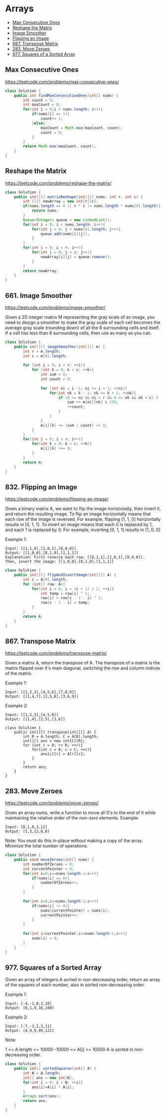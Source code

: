 # Arrays

+ [Max Consecutive Ones](#max-consecutive-ones)
+ [Reshape the Matrix](#reshape-the-matrix)
+ [Image Smoother](#image-smoother)
+ [Flipping an Image](#flipping-an-image)
+ [867. Transpose Matrix](#transpose-matrix)
+ [283. Move Zeroes](#move-zeroes)
+ [977. Squares of a Sorted Array](#squares-of-a-sorted-array)


## Max Consecutive Ones

https://leetcode.com/problems/max-consecutive-ones/

```java 
class Solution {
    public int findMaxConsecutiveOnes(int[] nums) {
        int count = 0;
        int maxCount = 0;
        for(int i = 0;i < nums.length; i++){
            if(nums[i] == 1){
                count+= 1;
            }else{
                maxCount = Math.max(maxCount, count);
                count = 0;
            }
        }
        return Math.max(maxCount, count);
    }
}

```

## Reshape the Matrix

https://leetcode.com/problems/reshape-the-matrix/

```java
class Solution {
    public int[][] matrixReshape(int[][] nums, int r, int c) {
        int [][] newArray = new int[r][c];
        if(nums.length == 0 || r * c != nums.length * nums[0].length){
            return nums;
        }
        Queue<Integer> queue = new LinkedList();
        for(int i = 0; i < nums.length; i++){
            for(int j = 0; j < nums[0].length; j++){
                queue.add(nums[i][j]);
            }
        }
        for(int i = 0; i < r; i++){
            for(int j = 0; j < c; j++){
                newArray[i][j] = queue.remove();
            }
        }
        return newArray;
    }
}

```

## 661. Image Smoother

https://leetcode.com/problems/image-smoother/

Given a 2D integer matrix M representing the gray scale of an image, you need to design a smoother to make the gray 
scale of each cell becomes the average gray scale (rounding down) of all the 8 surrounding cells and itself. If a 
cell has less than 8 surrounding cells, then use as many as you can.

```java
class Solution {
    public int[][] imageSmoother(int[][] m) {
        int r = m.length;
        int c = m[0].length;
        
        for (int i = 0; i < r; ++i){
            for (int k = 0; k < c; ++k){
                int sum = 0;
                int count = 0;
                
                for (int ni = i -1; ni <= i + 1; ++ni){
                    for(int nk = k - 1; nk <= k + 1; ++nk){
                        if (0 <= ni && ni < r && 0 <= nk && nk < c) {
                            sum += m[ni][nk] & 255;
                            ++count;
                        }
                    }
                }
                m[i][k] += (sum / count) << 8;
            }
        }
        for(int i = 0; i < r; i++){
            for(int k = 0; k < c; ++k){
                m[i][k] >>= 8;
            }
        }
        return m;
    }
}
```

## 832. Flipping an Image

https://leetcode.com/problems/flipping-an-image/

Given a binary matrix A, we want to flip the image horizontally, then invert it, and return the resulting image.
To flip an image horizontally means that each row of the image is reversed.  For example, flipping [1, 1, 0] 
horizontally results in [0, 1, 1].
To invert an image means that each 0 is replaced by 1, and each 1 is replaced by 0. For example, inverting [0, 1, 1] results in [1, 0, 0]

Example 1:
```
Input: [[1,1,0],[1,0,1],[0,0,0]]
Output: [[1,0,0],[0,1,0],[1,1,1]]
Explanation: First reverse each row: [[0,1,1],[1,0,1],[0,0,0]].
Then, invert the image: [[1,0,0],[0,1,0],[1,1,1]]
```

```java
class Solution {
    public int[][] flipAndInvertImage(int[][] A) {
        int c = A[0].length;
        for (int[] row: A){
            for(int i = 0; i < (c + 1) / 2; ++i){
                int temp = row[i] ^ 1;
                row[i] = row[c - 1 - i] ^ 1;
                row[c - 1 - i] = temp;
            }
        }
        return A;
    }
}
```

## 867. Transpose Matrix
https://leetcode.com/problems/transpose-matrix/

Given a matrix A, return the transpose of A.
The transpose of a matrix is the matrix flipped over it's main diagonal, switching the row and column indices of the matrix.

Example 1:
```
Input: [[1,2,3],[4,5,6],[7,8,9]]
Output: [[1,4,7],[2,5,8],[3,6,9]]
```
Example 2:
```
Input: [[1,2,3],[4,5,6]]
Output: [[1,4],[2,5],[3,6]]
```
```
class Solution {
    public int[][] transpose(int[][] A) {
        int R = A.length, C = A[0].length;
        int[][] ans = new int[C][R];
        for (int r = 0; r< R; ++r){
            for(int c = 0; c < C; ++c){
                ans[c][r] = A[r][c];
            }
        }
        return ans;
    }
}
```
## 283. Move Zeroes
https://leetcode.com/problems/move-zeroes/

Given an array nums, write a function to move all 0's to the end of it while maintaining the relative order of the non-zero elements.
Example:
```
Input: [0,1,0,3,12]
Output: [1,3,12,0,0]
```
Note:
You must do this in-place without making a copy of the array.
Minimize the total number of operations.

```java
class Solution {
    public void moveZeroes(int[] nums) {
        int numberOfZeroes = 0;
        int currentPointer = 0;
        for(int i=0;i<=nums.length-1;i++){
            if(nums[i] == 0){
                numberOfZeroes++;
            }
        }
    
        for(int i=0;i<=nums.length-1;i++){
            if(nums[i] != 0){
                nums[currentPointer] = nums[i];
                currentPointer++;
            }
        }
    
        for(int i=currentPointer;i<=nums.length-1;i++){
            nums[i] = 0;
        }
    }
} 
```

## 977. Squares of a Sorted Array
Given an array of integers A sorted in non-decreasing order, return an array of the squares of each number, also in sorted non-decreasing order.

Example 1:
```
Input: [-4,-1,0,3,10]
Output: [0,1,9,16,100]
```
Example 2:
```
Input: [-7,-3,2,3,11]
Output: [4,9,9,49,121]
``` 
Note:

1 <= A.length <= 10000
-10000 <= A[i] <= 10000
A is sorted in non-decreasing order.

```java
class Solution {
    public int[] sortedSquares(int[] A) {
        int N = A.length;
        int[] ans = new int[N];
        for(int i = 0; i < N; ++i){
            ans[i]=A[i] * A[i];
        }
        Arrays.sort(ans);
        return ans;
    }
}
```



